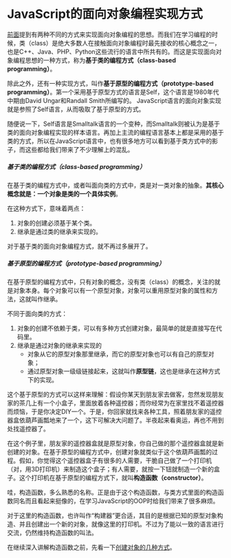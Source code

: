 # JavaScript的面向对象编程实现方式

[前面](object-and-object.md)提到有两种不同的方式来实现面向对象编程的思想。而我们在学习编程的时候，类（class）是绝大多数人在接触面向对象编程时最先接收的核心概念之一，也是C++、Java、PHP、Python这些流行的语言中所共有的。而这是实现面向对象编程思想的一种方式，称为**基于类的编程方式（class-based programming）**。

除此之外，还有一种实现方式，叫作**基于原型的编程方式（prototype-based programming）**。第一个采用基于原型方式的语言是Self，这个语言是1980年代中期由David Ungar和Randall Smith所编写的。 JavaScript语言的面向对象实现就是参照了Self语言，从而吸取了基于原型的方式。

随便说一下，Self语言是Smalltalk语言的一个变种，而Smalltalk则被认为是基于类的面向对象编程实现的样本语言。再加上主流的编程语言基本上都是采用的基于类的方式，所以在JavaScript语言中，也有很多地方可以看到基于类方式中的影子，而这些都给我们带来了不少理解上的混乱。

##### 基于类的编程方式（class-based programming）

在基于类的编程方式中，或者叫面向类的方式中，类是对一类对象的抽象。**其核心概念就是：一个对象是类的一个具体实例**。

在这种方式下，意味着两点：

1. 对象的创建必须基于某个类。
2. 继承是通过类的继承来实现的。

对于基于类的面向对象编程方式，就不再过多展开了。

##### 基于原型的编程方式（prototype-based programming）

在基于原型的编程方式中，只有对象的概念，没有类（class）的概念，关注的就是对象本身。每个对象可以有一个原型对象，对象可以重用原型对象的属性和方法，这就叫作继承。

不同于面向类的方式：

1. 对象的创建不依赖于类，可以有多种方式创建对象，最简单的就是直接写在代码里。
2. 继承是通过对象的继承来实现的
	- 对象从它的原型对象那里继承，而它的原型对象也可以有自己的原型对象；
	- 通过原型对象一级级链接起来，这就叫作**原型链**，这也是继承在这种方式下的实现。


这个基于原型的方式可以这样来理解：假设你某天到朋友家去做客，忽然发现朋友家的茶几上有一个小盒子，里面放着各种遥控器；而你经常为在家里找不着遥控器而烦恼，于是你决定DIY一个。于是，你回家就找来各种工具，照着朋友家的遥控器盒依葫芦画瓢地来了一个，这下可解决大问题了。半夜起来看奥运，再也不用到处找遥控器了。

在这个例子里，朋友家的遥控器盒就是原型对象，你自己做的那个遥控器盒就是新创建的对象。在基于原型的编程方式中，创建对象就类似于这个依葫芦画瓢的过程。假如，你觉得这个遥控器盒子有很多的人需要，干脆自己做了一个打印机（对，用3D打印机）来制造这个盒子；有人需要，就按一下钮就制造一个新的盒子。这个打印机在基于原型的编程方式下，就叫**构造函数（constructor）**。

哇，构造函数，多么熟悉的名称。正是由于这个构造函数，与类方式里面的构造函数同名而且看起来挺像的，在学习JavaScript的OOP时给我们带来了很多麻烦。

对于这里的构造函数，也许叫作“构建器”更合适，其目的是根据已知的原型对象构造、并且创建出一个新的对象，就像这里的打印机。不过为了能以一致的语言进行交流，仍然维持构造函数的叫法。

在继续深入讲解构造函数之前，先看一下[创建对象的几种方式](how-to-create-objects.md)。


